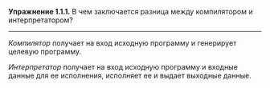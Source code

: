 **Упражнение 1.1.1.** В чем заключается разница между компилятором и интерпретатором?

---

*Компилятор* получает на вход исходную программу и генерирует целевую программу. 

*Интерпретатор* получает на вход исходную программу и входные данные для ее исполнения, исполняет ее и выдает выходные данные.

